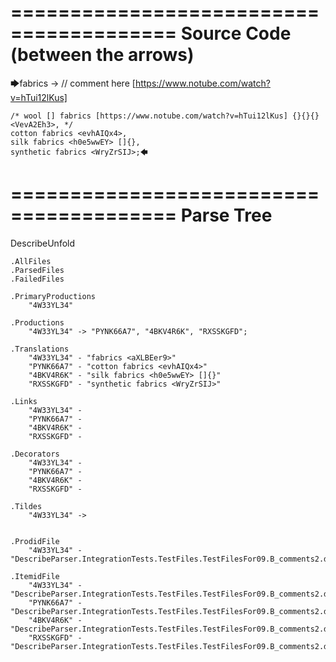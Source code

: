 ========================================
Source Code (between the arrows)
========================================

🡆fabrics <aXLBEer9> -> // comment here [https://www.notube.com/watch?v=hTui12lKus]

    /* wool [] fabrics [https://www.notube.com/watch?v=hTui12lKus] {}{}{} <VevA2Eh3>, */
    cotton fabrics <evhAIQx4>,
    silk fabrics <h0e5wwEY> []{},
    synthetic fabrics <WryZrSIJ>;🡄

========================================
Parse Tree
========================================
DescribeUnfold

    .AllFiles
    .ParsedFiles
    .FailedFiles

    .PrimaryProductions
        "4W33YL34" 

    .Productions
        "4W33YL34" -> "PYNK66A7", "4BKV4R6K", "RXSSKGFD";

    .Translations
        "4W33YL34" - "fabrics <aXLBEer9>"
        "PYNK66A7" - "cotton fabrics <evhAIQx4>"
        "4BKV4R6K" - "silk fabrics <h0e5wwEY> []{}"
        "RXSSKGFD" - "synthetic fabrics <WryZrSIJ>"

    .Links
        "4W33YL34" - 
        "PYNK66A7" - 
        "4BKV4R6K" - 
        "RXSSKGFD" - 

    .Decorators
        "4W33YL34" - 
        "PYNK66A7" - 
        "4BKV4R6K" - 
        "RXSSKGFD" - 

    .Tildes
        "4W33YL34" -> 


    .ProdidFile
        "4W33YL34" - "DescribeParser.IntegrationTests.TestFiles.TestFilesFor09.B_comments2.ds"

    .ItemidFile
        "4W33YL34" - "DescribeParser.IntegrationTests.TestFiles.TestFilesFor09.B_comments2.ds"
        "PYNK66A7" - "DescribeParser.IntegrationTests.TestFiles.TestFilesFor09.B_comments2.ds"
        "4BKV4R6K" - "DescribeParser.IntegrationTests.TestFiles.TestFilesFor09.B_comments2.ds"
        "RXSSKGFD" - "DescribeParser.IntegrationTests.TestFiles.TestFilesFor09.B_comments2.ds"

